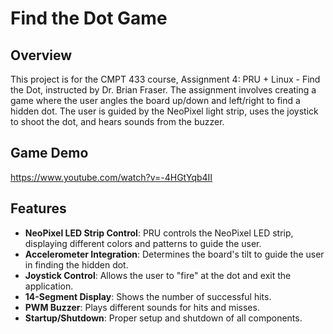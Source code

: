 # Find the Dot Game

## Overview

This project is for the CMPT 433 course, Assignment 4: PRU + Linux - Find the Dot, instructed by Dr. Brian Fraser. The assignment involves creating a game where the user angles the board up/down and left/right to find a hidden dot. The user is guided by the NeoPixel light strip, uses the joystick to shoot the dot, and hears sounds from the buzzer.

## Game Demo
https://www.youtube.com/watch?v=-4HGtYqb4II

## Features

- **NeoPixel LED Strip Control**: PRU controls the NeoPixel LED strip, displaying different colors and patterns to guide the user.
- **Accelerometer Integration**: Determines the board's tilt to guide the user in finding the hidden dot.
- **Joystick Control**: Allows the user to "fire" at the dot and exit the application.
- **14-Segment Display**: Shows the number of successful hits.
- **PWM Buzzer**: Plays different sounds for hits and misses.
- **Startup/Shutdown**: Proper setup and shutdown of all components.
